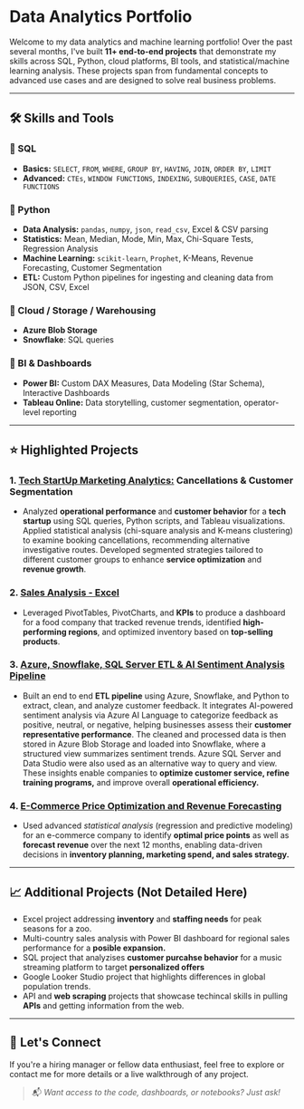 # Data Analytics Portfolio

Welcome to my data analytics and machine learning portfolio! Over the past several months, I've built **11+ end-to-end projects** that demonstrate my skills across SQL, Python, cloud platforms, BI tools, and statistical/machine learning analysis. These projects span from fundamental concepts to advanced use cases and are designed to solve real business problems.

---

## 🛠️ Skills and Tools

### 📌 SQL
- **Basics:** `SELECT`, `FROM`, `WHERE`, `GROUP BY`, `HAVING`, `JOIN`, `ORDER BY`, `LIMIT`
- **Advanced:** `CTEs`, `WINDOW FUNCTIONS`, `INDEXING`, `SUBQUERIES`, `CASE`, `DATE FUNCTIONS`

### 📌 Python
- **Data Analysis:** `pandas`, `numpy`, `json`, `read_csv`, Excel & CSV parsing
- **Statistics:** Mean, Median, Mode, Min, Max, Chi-Square Tests, Regression Analysis
- **Machine Learning:** `scikit-learn`, `Prophet`, K-Means, Revenue Forecasting, Customer Segmentation
- **ETL:** Custom Python pipelines for ingesting and cleaning data from JSON, CSV, Excel

### 📌 Cloud / Storage / Warehousing
- **Azure Blob Storage**
- **Snowflake**: SQL queries

### 📌 BI & Dashboards
- **Power BI:** Custom DAX Measures, Data Modeling (Star Schema), Interactive Dashboards
- **Tableau Online:** Data storytelling, customer segmentation, operator-level reporting

---

## ⭐ Highlighted Projects

### 1. **[Tech StartUp Marketing Analytics:](https://github.com/andyg-dev/data-analysis-projects/tree/main/sql_python_tableau) Cancellations & Customer Segmentation**
- Analyzed **operational performance** and **customer behavior** for a **tech startup** using SQL queries, Python scripts, and Tableau visualizations. Applied statistical analysis (chi-square analysis and K-means clustering) to examine booking cancellations, recommending alternative investigative routes. Developed segmented strategies tailored to different customer groups to enhance **service optimization** and **revenue growth**.

### 2. **[Sales Analysis - Excel](https://github.com/andyg-dev/data-analysis-projects/tree/main/excel)**
- Leveraged PivotTables, PivotCharts, and **KPIs** to produce a dashboard for a food company that tracked revenue trends, identified **high-performing regions**, and optimized inventory based on **top-selling products**. 

### 3. **[Azure, Snowflake, SQL Server ETL & AI Sentiment Analysis Pipeline](https://github.com/andyg-dev/data-analysis-projects/tree/main/azure_ai_snowflake_speech_analytics)**
- Built an end to end **ETL pipeline** using Azure, Snowflake, and Python to extract, clean, and analyze customer feedback. It integrates AI-powered sentiment analysis via Azure AI Language to categorize feedback as positive, neutral, or negative, helping businesses assess their **customer representative performance**. The cleaned and processed data is then stored in Azure Blob Storage and loaded into Snowflake, where a structured view summarizes sentiment trends. Azure SQL Server and Data Studio were also used as an alternative way to query and view. These insights enable companies to **optimize customer service, refine training programs,** and improve overall **operational efficiency.**

### 4. **[E-Commerce Price Optimization and Revenue Forecasting](https://github.com/andyg-dev/data-analysis-projects/tree/main/price_opti_rev_forecast)**
- Used advanced *statistical analysis* (regression and predictive modeling) for an e-commerce company to identify **optimal price points** as well as **forecast revenue** over the next 12 months, enabling data-driven decisions in **inventory planning, marketing spend, and sales strategy.**

---

## 📈 Additional Projects (Not Detailed Here)
- Excel project addressing **inventory** and **staffing needs** for peak seasons for a zoo.
- Multi-country sales analysis with Power BI dashboard for regional sales performance for a **posible expansion.** 
- SQL project that analyzises **customer purcahse behavior** for a music streaming platform to target **personalized offers** 
- Google Looker Studio project that highlights differences in global population trends.
- API and **web scraping** projects that showcase techincal skills in pulling **APIs** and getting information from the web. 

---

## 💼 Let's Connect
If you're a hiring manager or fellow data enthusiast, feel free to explore or contact me for more details or a live walkthrough of any project.

> 📬 *Want access to the code, dashboards, or notebooks? Just ask!*

